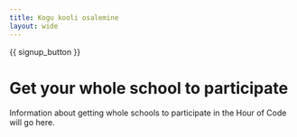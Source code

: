 ```yaml
---
title: Kogu kooli osalemine
layout: wide
---
```


{{ signup_button }}

# Get your whole school to participate

Information about getting whole schools to participate in the Hour of Code will go here.